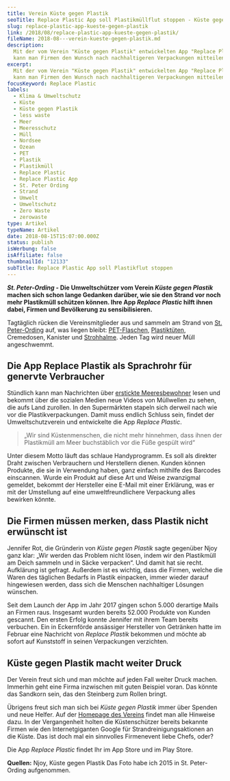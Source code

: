 ```yaml
---
title: Verein Küste gegen Plastik
seoTitle: Replace Plastic App soll Plastikmüllflut stoppen - Küste gegen Plastik
slug: replace-plastic-app-kueste-gegen-plastik
link: /2018/08/replace-plastic-app-kueste-gegen-plastik/
fileName: 2018-08---verein-kueste-gegen-plastik.md
description:
  Mit der vom Verein "Küste gegen Plastik" entwickelten App "Replace Plastic"
  kann man Firmen den Wunsch nach nachhaltigeren Verpackungen mitteilen.
excerpt:
  Mit der vom Verein "Küste gegen Plastik" entwickelten App "Replace Plastic"
  kann man Firmen den Wunsch nach nachhaltigeren Verpackungen mitteilen.
focusKeyword: Replace Plastic
labels:
  - Klima & Umweltschutz
  - Küste
  - Küste gegen Plastik
  - less waste
  - Meer
  - Meeresschutz
  - Müll
  - Nordsee
  - Ozean
  - PET
  - Plastik
  - Plastikmüll
  - Replace Plastic
  - Replace Plastic App
  - St. Peter Ording
  - Strand
  - Umwelt
  - Umweltschutz
  - Zero Waste
  - zerowaste
type: Artikel
typeName: Artikel
date: 2018-08-15T15:07:00.000Z
status: publish
isWerbung: false
isAffiliate: false
thumbnailId: "12133"
subTitle: Replace Plastic App soll Plastikflut stoppen
---
```


<strong><em>St. Peter-Ording -</em> Die Umweltschützer vom Verein <em>Küste
gegen Plastik</em> machen sich schon lange Gedanken darüber, wie sie den Strand
vor noch mehr Plastikmüll schützen können. Ihre App <em>Replace Plastic</em>
hilft ihnen dabei, Firmen und Bevölkerung zu sensibilisieren.</strong>

Tagtäglich rücken die Vereinsmitglieder aus und sammeln am Strand von
<a href="http://cardamonchai.com/2015/07/zurueck-nach-st-peter-ording/">St.
Peter-Ording</a> auf, was liegen bleibt:
<a href="http://cardamonchai.com/2018/07/glas-statt-plastik/">PET-Flaschen</a>,
<a href="http://cardamonchai.com/2017/08/kenia-sagt-plastiktueten-nein-danke/">Plastiktüten</a>,
Cremedosen, Kanister und
<a href="http://cardamonchai.com/2018/07/baecker-backt-strohhalme-fuer-die-umwelt/">Strohhalme</a>.
Jeden Tag wird neuer Müll angeschwemmt.

## Die App Replace Plastik als Sprachrohr für genervte Verbraucher

Stündlich kann man Nachrichten über
<a href="http://cardamonchai.com/2018/08/wwf-geisternetz-warnemuende/">erstickte
Meeresbewohner</a> lesen und bekommt über die sozialen Medien neue Videos von
Müllwellen zu sehen, die aufs Land zurollen. In den Supermärkten stapeln sich
derweil nach wie vor die Plastikverpackungen. Damit muss endlich Schluss sein,
findet der Umweltschutzverein und entwickelte die App <em>Replace Plastic</em>.

<blockquote>„Wir sind Küstenmenschen, die nicht mehr hinnehmen, dass ihnen der Plastikmüll am Meer buchstäblich vor die Füße gespült wird“</blockquote>

Unter diesem Motto läuft das schlaue Handyprogramm. Es soll als direkter Draht
zwischen Verbrauchern und Herstellern dienen. Kunden können Produkte, die sie in
Verwendung haben, ganz einfach mithilfe des Barcodes einscannen. Wurde ein
Produkt auf diese Art und Weise zwanzigmal gemeldet, bekommt der Hersteller eine
E-Mail mit einer Erklärung, was er mit der Umstellung auf eine
umweltfreundlichere Verpackung alles bewirken könnte.

## Die Firmen müssen merken, dass Plastik nicht erwünscht ist

Jennifer Rot, die Gründerin von <em>Küste gegen Plastik</em> sagte gegenüber
Njoy ganz klar: „Wir werden das Problem nicht lösen, indem wir den Plastikmüll
am Deich sammeln und in Säcke verpacken“. Und damit hat sie recht. Aufklärung
ist gefragt. Außerdem ist es wichtig, dass die Firmen, welche die Waren des
täglichen Bedarfs in Plastik einpacken, immer wieder darauf hingewiesen werden,
dass sich die Menschen nachhaltiger Lösungen wünschen.

Seit dem Launch der App im Jahr 2017 gingen schon 5.000 derartige Mails an
Firmen raus. Insgesamt wurden bereits 52.000 Produkte von Kunden gescannt. Den
ersten Erfolg konnte Jennifer mit ihrem Team bereits verbuchen. Ein in
Eckernförde ansässiger Hersteller von Getränken hatte im Februar eine Nachricht
von <em>Replace Plastik</em> bekommen und möchte ab sofort auf Kunststoff in
seinen Verpackungen verzichten.

## Küste gegen Plastik macht weiter Druck

Der Verein freut sich und man möchte auf jeden Fall weiter Druck machen.
Immerhin geht eine Firma inzwischen mit guten Beispiel voran. Das könnte das
Sandkorn sein, das den Steinberg zum Rollen bringt.

Übrigens freut sich man sich bei <em>Küste gegen Plastik</em> immer über Spenden
und neue Helfer. Auf der
<a href="https://www.kueste-gegen-plastik.de/" target="_blank" rel="noopener">Homepage
des Vereins</a> findet man alle Hinweise dazu. In der Vergangenheit holten die
Küstenschützer bereits bekannte Firmen wie den Internetgiganten Google für
Strandreinigungsaktionen an die Küste. Das ist doch mal ein sinnvolles
Firmenevent liebe Chefs, oder?

Die App <em>Replace Plastic </em>findet Ihr im App Store und im Play Store.

<strong>Quellen:</strong> Njoy, Küste gegen Plastik Das Foto habe ich 2015 in
St. Peter-Ording aufgenommen.
